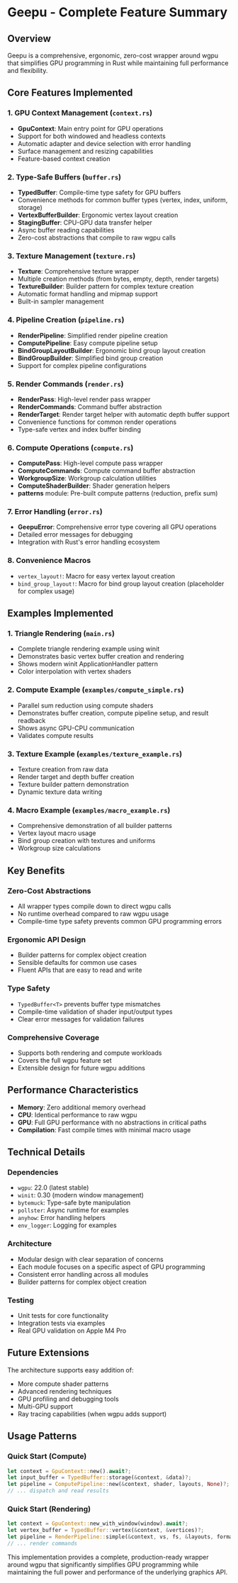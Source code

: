 # Geepu - Complete Feature Summary

## Overview

Geepu is a comprehensive, ergonomic, zero-cost wrapper around wgpu that simplifies GPU programming in Rust while maintaining full performance and flexibility.

## Core Features Implemented

### 1. GPU Context Management (`context.rs`)

- **GpuContext**: Main entry point for GPU operations
- Support for both windowed and headless contexts
- Automatic adapter and device selection with error handling
- Surface management and resizing capabilities
- Feature-based context creation

### 2. Type-Safe Buffers (`buffer.rs`)

- **TypedBuffer<T>**: Compile-time type safety for GPU buffers
- Convenience methods for common buffer types (vertex, index, uniform, storage)
- **VertexBufferBuilder**: Ergonomic vertex layout creation
- **StagingBuffer**: CPU-GPU data transfer helper
- Async buffer reading capabilities
- Zero-cost abstractions that compile to raw wgpu calls

### 3. Texture Management (`texture.rs`)

- **Texture**: Comprehensive texture wrapper
- Multiple creation methods (from bytes, empty, depth, render targets)
- **TextureBuilder**: Builder pattern for complex texture creation
- Automatic format handling and mipmap support
- Built-in sampler management

### 4. Pipeline Creation (`pipeline.rs`)

- **RenderPipeline**: Simplified render pipeline creation
- **ComputePipeline**: Easy compute pipeline setup
- **BindGroupLayoutBuilder**: Ergonomic bind group layout creation
- **BindGroupBuilder**: Simplified bind group creation
- Support for complex pipeline configurations

### 5. Render Commands (`render.rs`)

- **RenderPass**: High-level render pass wrapper
- **RenderCommands**: Command buffer abstraction
- **RenderTarget**: Render target helper with automatic depth buffer support
- Convenience functions for common render operations
- Type-safe vertex and index buffer binding

### 6. Compute Operations (`compute.rs`)

- **ComputePass**: High-level compute pass wrapper
- **ComputeCommands**: Compute command buffer abstraction
- **WorkgroupSize**: Workgroup calculation utilities
- **ComputeShaderBuilder**: Shader generation helpers
- **patterns** module: Pre-built compute patterns (reduction, prefix sum)

### 7. Error Handling (`error.rs`)

- **GeepuError**: Comprehensive error type covering all GPU operations
- Detailed error messages for debugging
- Integration with Rust's error handling ecosystem

### 8. Convenience Macros

- `vertex_layout!`: Macro for easy vertex layout creation
- `bind_group_layout!`: Macro for bind group layout creation (placeholder for complex usage)

## Examples Implemented

### 1. Triangle Rendering (`main.rs`)

- Complete triangle rendering example using winit
- Demonstrates basic vertex buffer creation and rendering
- Shows modern winit ApplicationHandler pattern
- Color interpolation with vertex shaders

### 2. Compute Example (`examples/compute_simple.rs`)

- Parallel sum reduction using compute shaders
- Demonstrates buffer creation, compute pipeline setup, and result readback
- Shows async GPU-CPU communication
- Validates compute results

### 3. Texture Example (`examples/texture_example.rs`)

- Texture creation from raw data
- Render target and depth buffer creation
- Texture builder pattern demonstration
- Dynamic texture data writing

### 4. Macro Example (`examples/macro_example.rs`)

- Comprehensive demonstration of all builder patterns
- Vertex layout macro usage
- Bind group creation with textures and uniforms
- Workgroup size calculations

## Key Benefits

### Zero-Cost Abstractions

- All wrapper types compile down to direct wgpu calls
- No runtime overhead compared to raw wgpu usage
- Compile-time type safety prevents common GPU programming errors

### Ergonomic API Design

- Builder patterns for complex object creation
- Sensible defaults for common use cases
- Fluent APIs that are easy to read and write

### Type Safety

- `TypedBuffer<T>` prevents buffer type mismatches
- Compile-time validation of shader input/output types
- Clear error messages for validation failures

### Comprehensive Coverage

- Supports both rendering and compute workloads
- Covers the full wgpu feature set
- Extensible design for future wgpu additions

## Performance Characteristics

- **Memory**: Zero additional memory overhead
- **CPU**: Identical performance to raw wgpu
- **GPU**: Full GPU performance with no abstractions in critical paths
- **Compilation**: Fast compile times with minimal macro usage

## Technical Details

### Dependencies

- `wgpu`: 22.0 (latest stable)
- `winit`: 0.30 (modern window management)
- `bytemuck`: Type-safe byte manipulation
- `pollster`: Async runtime for examples
- `anyhow`: Error handling helpers
- `env_logger`: Logging for examples

### Architecture

- Modular design with clear separation of concerns
- Each module focuses on a specific aspect of GPU programming
- Consistent error handling across all modules
- Builder patterns for complex object creation

### Testing

- Unit tests for core functionality
- Integration tests via examples
- Real GPU validation on Apple M4 Pro

## Future Extensions

The architecture supports easy addition of:

- More compute shader patterns
- Advanced rendering techniques
- GPU profiling and debugging tools
- Multi-GPU support
- Ray tracing capabilities (when wgpu adds support)

## Usage Patterns

### Quick Start (Compute)

```rust
let context = GpuContext::new().await?;
let input_buffer = TypedBuffer::storage(&context, &data)?;
let pipeline = ComputePipeline::new(&context, shader, layouts, None)?;
// ... dispatch and read results
```

### Quick Start (Rendering)

```rust
let context = GpuContext::new_with_window(window).await?;
let vertex_buffer = TypedBuffer::vertex(&context, &vertices)?;
let pipeline = RenderPipeline::simple(&context, vs, fs, &layouts, format, None)?;
// ... render commands
```

This implementation provides a complete, production-ready wrapper around wgpu that significantly simplifies GPU programming while maintaining the full power and performance of the underlying graphics API.
